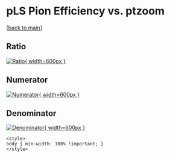 # pLS Pion Efficiency vs. ptzoom

[[back to main](./)]



## Ratio

[![Ratio](../mtv/var/pLS_211_eff_ptzoom.png){ width=600px }](../mtv/var/pLS_211_eff_ptzoom.pdf)

## Numerator

[![Numerator](../mtv/num/pLS_211_eff_ptzoom_num0.png){ width=600px }](../mtv/num/pLS_211_eff_ptzoom_num0.pdf)

## Denominator

[![Denominator](../mtv/den/pLS_211_eff_ptzoom_den.png){ width=600px }](../mtv/den/pLS_211_eff_ptzoom_den.pdf)


``` {=html}
<style>
body { min-width: 100% !important; }
</style>
```
